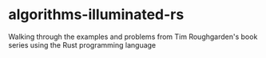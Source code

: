 # algorithms-illuminated-rs
Walking through the examples and problems from Tim Roughgarden's book series using the Rust programming language
